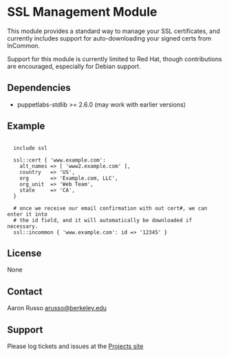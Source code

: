 # SSL Management Module #

This module provides a standard way to manage your SSL certificates, and
currently includes support for auto-downloading your signed certs from InCommon.

Support for this module is currently limited to Red Hat, though contributions
are encouraged, especially for Debian support.

## Dependencies ##

* puppetlabs-stdlib >= 2.6.0 (may work with earlier versions)


## Example ##

<pre><code>
  include ssl
  
  ssl::cert { 'www.example.com':
    alt_names => [ 'www2.example.com' ],
    country   => 'US',
    org       => 'Example.com, LLC',
    org_unit  => 'Web Team',
    state     => 'CA',
  }

  # once we receive our email confirmation with out cert#, we can enter it into
  # the id field, and it will automatically be downloaded if necessary.
  ssl::incommon { 'www.example.com': id => '12345' }
</code></pre>

License
-------

None

Contact
-------

Aaron Russo <arusso@berkeley.edu>

Support
-------

Please log tickets and issues at the
[Projects site](https://github.com/arusso/puppet-ssl/issues/)
